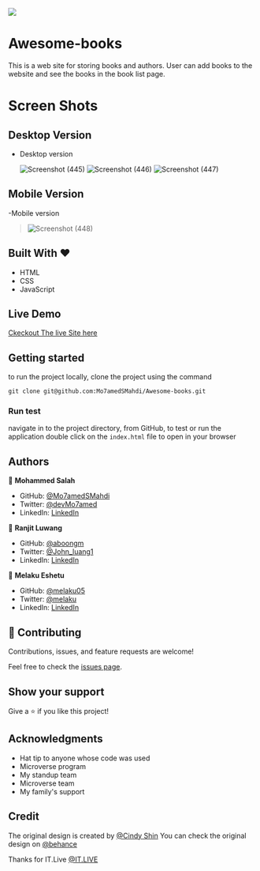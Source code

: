![](https://img.shields.io/badge/Microverse-blueviolet)

# Awesome-books

This is a web site for storing books and authors.
User can add books to the website and see the books in the book list page.

# Screen Shots

## Desktop Version

- Desktop version

  ![Screenshot (445)](https://user-images.githubusercontent.com/91287179/159675358-0bbce16f-ebeb-4710-89f4-93ba3119b4ef.png)
  ![Screenshot (446)](https://user-images.githubusercontent.com/91287179/159675377-c971df79-157f-4d25-b716-d6d982c9312f.png)
  ![Screenshot (447)](https://user-images.githubusercontent.com/91287179/159675394-341d0ce3-ceb1-4f21-a72b-2611e8d6ac11.png)

## Mobile Version

-Mobile version

> ![Screenshot (448)](https://user-images.githubusercontent.com/91287179/159677310-47b9ecc6-ce50-4df5-bb52-1aa2e8fed7f0.png)

## Built With &hearts;

- HTML
- CSS
- JavaScript

## Live Demo

[Ckeckout The live Site here](https://mo7amedsmahdi.github.io/Awesome-books/)

## Getting started

to run the project locally, clone the project using the command

`git clone git@github.com:Mo7amedSMahdi/Awesome-books.git`

### Run test

navigate in to the project directory, from GitHub,
to test or run the application double click on the `index.html` file to open in your browser

## Authors

👤 **Mohammed Salah**

- GitHub: [@Mo7amedSMahdi](https://github.com/Mo7amedSMahdi)
- Twitter: [@devMo7amed](https://twitter.com/devMo7amed)
- LinkedIn: [LinkedIn](https://www.linkedin.com/in/mohammed-mahdi-b20340162/)

👤 **Ranjit Luwang**

- GitHub: [@aboongm](https://github.com/aboongm)
- Twitter: [@John_luang1](https://twitter.com/John_luang1)
- LinkedIn: [LinkedIn](https://www.linkedin.com/in/mayengbam-ranjit-luwang-31962418/)

👤 **Melaku Eshetu**

- GitHub: [@melaku05](https://github.com/melaku05)
- Twitter: [@melaku](https://twitter.com/melaku05)
- LinkedIn: [LinkedIn](https://www.linkedin.com/in/melaku-eshetu-b34b36223/)

## 🤝 Contributing

Contributions, issues, and feature requests are welcome!

Feel free to check the [issues page](../../issues/).

## Show your support

Give a ⭐️ if you like this project!

## Acknowledgments

- Hat tip to anyone whose code was used
- Microverse program
- My standup team
- Microverse team
- My family's support

## Credit

The original design is created by [@Cindy Shin](https://www.behance.net/adagio07)
You can check the original design on [@behance](https://www.behance.net/gallery/29845175/CC-Global-Summit-2015)

Thanks for IT.Live [@IT.LIVE](https://www.facebook.com/ITLiveForum)
